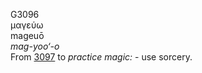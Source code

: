 G3096  
μαγεύω  
mageuō  
*mag-yoo‘-o*  
From [3097](g3097) to *practice* *magic:* - use sorcery.  
